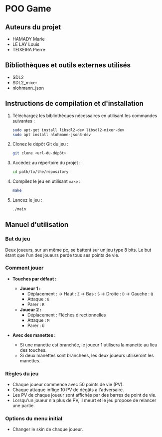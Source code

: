 # POO Game

## Auteurs du projet
- HAMADY Marie 
- LE LAY Louis
- TEIXEIRA Pierre 

## Bibliothèques et outils externes utilisés
- SDL2
- SDL2_mixer
- nlohmann_json

## Instructions de compilation et d'installation

1. Téléchargez les bibliothèques nécessaires en utilisant les commandes suivantes :
    ```sh
    sudo apt-get install libsdl2-dev libsdl2-mixer-dev
    sudo apt install nlohmann-json3-dev
    ```

2. Clonez le dépôt Git du jeu :
    ```sh
    git clone <url-du-dépôt>
    ```

3. Accédez au répertoire du projet :
    ```sh
    cd path/to/the/repository
    ```

4. Compilez le jeu en utilisant `make` :
    ```sh
    make
    ```

5. Lancez le jeu :
    ```sh
    ./main
    ```

## Manuel d'utilisation

### But du jeu
Deux joueurs, sur un même pc, se battent sur un jeu type 8 bits. Le but étant que l'un des joueurs perde tous ses points de vie.

### Comment jouer

- **Touches par défaut :**
  - **Joueur 1 :**
    - Déplacement : 
		-> Haut : `Z`
		-> Bas : `S`
		-> Droite : `D`
		-> Gauche : `Q`
    - Attaque : `E`
    - Parer : `R`
  - **Joueur 2 :**
    - Déplacement : Flèches directionnelles
    - Attaque : `M`
    - Parer : `Ù`

- **Avec des manettes :**
  - Si une manette est branchée, le joueur 1 utilisera la manette au lieu des touches.
  - Si deux manettes sont branchées, les deux joueurs utiliseront les manettes.

### Règles du jeu
- Chaque joueur commence avec 50 points de vie (PV).
- Chaque attaque inflige 10 PV de dégâts à l'adversaire.
- Les PV de chaque joueur sont affichés par des barres de point de vie.
- Lorsqu'un joueur n'a plus de PV, il meurt et le jeu propose de relancer une partie.

### Options du menu initial
- Changer le skin de chaque joueur.
